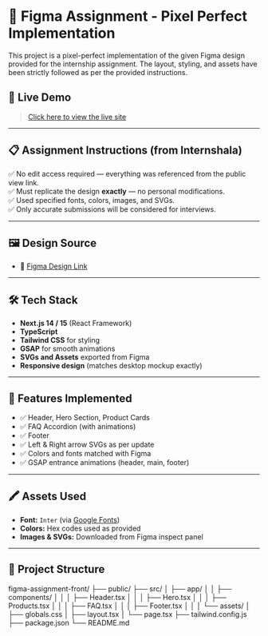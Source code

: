 # 🎨 Figma Assignment - Pixel Perfect Implementation

This project is a pixel-perfect implementation of the given Figma design provided for the internship assignment. The layout, styling, and assets have been strictly followed as per the provided instructions.

## 🚀 Live Demo

> [Click here to view the live site](https://your-live-url.vercel.app)  


---

## 📋 Assignment Instructions (from Internshala)

✅ No edit access required — everything was referenced from the public view link.  
✅ Must replicate the design **exactly** — no personal modifications.  
✅ Used specified fonts, colors, images, and SVGs.  
✅ Only accurate submissions will be considered for interviews.

---

## 🖼️ Design Source

- 🔗 [Figma Design Link](https://www.figma.com/design/fZv8D5oLfoazZTnWXTr9Cp/Assignment?node-id=0-1&t=MXlqvxPFZQSzgXJa-1)

---

## 🛠️ Tech Stack

- **Next.js 14 / 15** (React Framework)
- **TypeScript**
- **Tailwind CSS** for styling
- **GSAP** for smooth animations
- **SVGs and Assets** exported from Figma
- **Responsive design** (matches desktop mockup exactly)

---

## 🎯 Features Implemented

- ✅ Header, Hero Section, Product Cards
- ✅ FAQ Accordion (with animations)
- ✅ Footer
- ✅ Left & Right arrow SVGs as per update
- ✅ Colors and fonts matched with Figma
- ✅ GSAP entrance animations (header, main, footer)

---

## 🖍️ Assets Used

- **Font:** `Inter` (via [Google Fonts](https://fonts.google.com/specimen/Inter))  
- **Colors:** Hex codes used as provided  
- **Images & SVGs:** Downloaded from Figma inspect panel  

---

## 📁 Project Structure
figma-assignment-front/
├── public/
├── src/
│ ├── app/
│ │ ├── components/
│ │ │ ├── Header.tsx
│ │ │ ├── Hero.tsx
│ │ │ ├── Products.tsx
│ │ │ ├── FAQ.tsx
│ │ │ ├── Footer.tsx
│ │ │ └── assets/
│ ├── globals.css
│ ├── layout.tsx
│ └── page.tsx
├── tailwind.config.js
├── package.json
└── README.md
